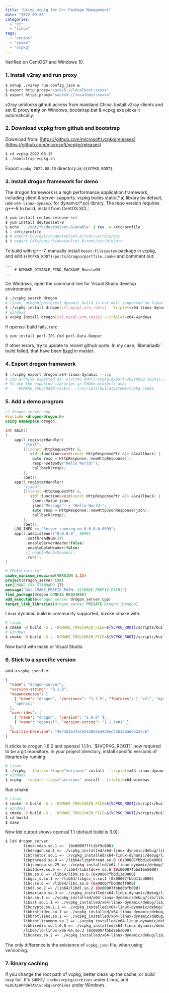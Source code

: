 ```yaml
---
title: "Using vcpkg for C++ Package Management"
date: "2022-09-28"
categories: 
  - "cc"
  - "linux"
tags: 
  - "centos"
  - "cmake"
  - "vcpkg"
---
```


Verified on CentOS7 and Windows 10.

### 1. Install v2ray and run proxy

```bash
$ nohup ./v2ray run config.json &
$ export http_proxy="socks5://localhost:xxxxx"
$ export https_proxy="socks5://localhost:xxxxx"
```

v2ray unblocks github access from mainland China. Install v2ray clients and set IE proxy **only** on Windows, bootstrap.bat & vcpkg.exe picks it automatically.

### 2. Download vcpkg from github and bootstrap

Download from: [https://github.com/microsoft/vcpkg/releases](https://github.com/microsoft/vcpkg/releases)

```bash
$ cd vcpkg-2022.08.15
$ ./bootstrap-vcpkg.sh
```

Export `vcpkg-2022.08.15` directory as `${VCPKG_ROOT}`.

### 3. Install drogon framework for demo

The drogon framework is a high performance application framework, including client & server supports. vcpkg builds static(\*.a) library by default, use `x64-linux-dynamic` for dynamic(\*.so) library. The repo version requires g++-8 to build, install from CentOS SCL:

```bash
$ yum install centos-release-scl
$ yum install devtoolset-8
$ echo '. /opt/rh/devtoolset-8/enable' | tee -a /etc/profile
$ . /etc/profile
$ # export CC=/opt/rh/devtoolset-8/root/usr/bin/gcc
$ # export CXX=/opt/rh/devtoolset-8/root/usr/bin/g++
```

To build with g++-7, manually install `boost-filesystem` package in vcpkg, and edit `${VCPKG_ROOT}/ports/drogon/portfile.cmake` and comment out:

```
...
    #-DCMAKE_DISABLE_FIND_PACKAGE_Boost=ON
...
```

On Windows, open the command line for Visual Studio develop environment.

```bash
$ ./vcpkg search drogon
# linux, drogon[postgres] dynamic build is not well supported on linux
$ ./vcpkg install drogon[ctl,mysql,orm,redis] --triplet=x64-linux-dynamic
# windows
$ vcpkg install drogon[ctl,mysql,orm,redis] --triplet=x64-windows
```

If openssl build fails, run:

```bash
$ yum install perl-IPC-Cmd perl-Data-Dumper
```

If other errors, try to update to recent github ports. In my case, \`libmariadb\` build failed, that have been [fixed](https://github.com/microsoft/vcpkg/pull/26704) in master.

### 4. Export drogon framework

```bash
$ ./vcpkg export drogon:x64-linux-dynamic --zip
# Zip archive exported at: ${VCPKG_ROOT}/vcpkg-export-20220928-102415.zip
# To use the exported libraries in CMake projects use:
#    -DCMAKE_TOOLCHAIN_FILE=[...]/scripts/buildsystems/vcpkg.cmake
```

### 5. Add a demo program

```cpp
// drogon_server.cpp
#include <drogon/drogon.h>
using namespace drogon;

int main()
{
    app().registerHandler(
        "/text",
        [](const HttpRequestPtr &,
           std::function<void(const HttpResponsePtr &)> &&callback) {
            auto resp = HttpResponse::newHttpResponse();
            resp->setBody("Hello World!");
            callback(resp);
        },
        {Get});
    app().registerHandler(
        "/json",
        [](const HttpRequestPtr &,
           std::function<void(const HttpResponsePtr &)> &&callback) {
            Json::Value json;
            json["Message"] = "Hello World!";
            auto resp = HttpResponse::newHttpJsonResponse(json);
            callback(resp);
        },
        {Get});
    LOG_INFO << "Server running on 0.0.0.0:8099";
    app().addListener("0.0.0.0", 8099)
         .setThreadNum(24)
         .enableServerHeader(false)
         .enableDateHeader(false)
         //.enableRunAsDaemon()
         .run();
}
```

```cmake
# CMakeLists.txt
cmake_minimum_required(VERSION 3.15)
project(drogon_server CXX)
set(CMAKE_CXX_STANDARD 17)
message("Got CMAKE_PREFIX_PATH: ${CMAKE_PREFIX_PATH}")
find_package(Drogon CONFIG REQUIRED)
add_executable(drogon_server drogon_server.cpp)
target_link_libraries(drogon_server PRIVATE Drogon::Drogon)
```

Linux dynamic build is community supported, invoke cmake with:

```bash
# linux
$ cmake -B build -S . -DCMAKE_TOOLCHAIN_FILE=${VCPKG_ROOT}/scripts/buildsystems/vcpkg.cmake -DVCPKG_TARGET_TRIPLET=x64-linux-dynamic
# windows
$ cmake -B build -S . -DCMAKE_TOOLCHAIN_FILE=${VCPKG_ROOT}/scripts/buildsystems/vcpkg.cmake -DVCPKG_TARGET_TRIPLET=x64-windows
```

Now build with make or Visual Studio.

### 6. Stick to a specific version

add a `vcpkg.json` file:

```json
{
  "name": "drogon-server",
  "version-string": "0.1.0",
  "dependencies": [
    { "name": "drogon", "version>=": "1.7.5", "features": [ "ctl", "mysql", "orm", "redis" ] },
    "openssl"
  ],
  "overrides": [
    { "name": "drogon", "version": "1.8.0" },
    { "name": "openssl", "version-string": "1.1.1n#1" }
  ],
  "builtin-baseline": "4e73d1b47a7e5428e2ea9dbec43b136a6632a7cb"
}
```

It sticks to drogon 1.8.0 and openssl 1.1.1n. \`${VCPKG_ROOT}\` now required to be a git repository. In your project directory, install specific versions of libraries by running:

```bash
# linux
$ ./vcpkg --feature-flags="versions" install --triplet=x64-linux-dynamic
# windows
$ vcpkg --feature-flags="versions" install --triplet=x64-windows
```

Run cmake:

```bash
# linux
$ cmake -B build -S . -DCMAKE_TOOLCHAIN_FILE=${VCPKG_ROOT}/scripts/buildsystems/vcpkg.cmake -DVCPKG_TARGET_TRIPLET=x64-linux-dynamic
# windows
$ cmake -B build -S . -DCMAKE_TOOLCHAIN_FILE=${VCPKG_ROOT}/scripts/buildsystems/vcpkg.cmake -DVCPKG_TARGET_TRIPLET=x64-windows
$ cd build
$ make
```

Now ldd output shows openssl 1.1 (default build is 3.0):

```bash
$ ldd drogon_server
        linux-vdso.so.1 =>  (0x00007ffc1bf9c000)
        libdrogon.so.1 => ./vcpkg_installed/x64-linux-dynamic/debug/lib/libdrogon.so.1 (0x00007fbbd2329000)
        libtrantor.so.1 => ./vcpkg_installed/x64-linux-dynamic/debug/lib/libtrantor.so.1 (0x00007fbbd1ea0000)
        libpthread.so.0 => /lib64/libpthread.so.0 (0x00007fbbd1c84000)
        libjsoncpp.so.25 => ./vcpkg_installed/x64-linux-dynamic/debug/lib/libjsoncpp.so.25 (0x00007fbbd19ed000)
        libstdc++.so.6 => /lib64/libstdc++.so.6 (0x00007fbbd16e5000)
        libm.so.6 => /lib64/libm.so.6 (0x00007fbbd13e3000)
        libgcc_s.so.1 => /lib64/libgcc_s.so.1 (0x00007fbbd11cd000)
        libc.so.6 => /lib64/libc.so.6 (0x00007fbbd0dff000)
        libdl.so.2 => /lib64/libdl.so.2 (0x00007fbbd0bfb000)
        libmariadb.so.3 => ./vcpkg_installed/x64-linux-dynamic/debug/lib/libmariadb.so.3 (0x00007fbbd098d000)
        libz.so.1 => ./vcpkg_installed/x64-linux-dynamic/debug/lib/libz.so.1 (0x00007fbbd0769000)
        libssl.so.1.1 => ./vcpkg_installed/x64-linux-dynamic/debug/lib/libssl.so.1.1 (0x00007fbbd04d1000)
        libcrypto.so.1.1 => ./vcpkg_installed/x64-linux-dynamic/debug/lib/libcrypto.so.1.1 (0x00007fbbcffd7000)
        libbrotlidec.so.1 => ./vcpkg_installed/x64-linux-dynamic/debug/lib/libbrotlidec.so.1 (0x00007fbbcfdb6000)
        libbrotlienc.so.1 => ./vcpkg_installed/x64-linux-dynamic/debug/lib/libbrotlienc.so.1 (0x00007fbbcf85c000)
        libbrotlicommon.so.1 => ./vcpkg_installed/x64-linux-dynamic/debug/lib/libbrotlicommon.so.1 (0x00007fbbcf63a000)
        libhiredis.so.1.0.0 => ./vcpkg_installed/x64-linux-dynamic/debug/lib/libhiredis.so.1.0.0 (0x00007fbbcf424000)
        /lib64/ld-linux-x86-64.so.2 (0x00007fbbd2ebc000)
        libcares.so.2 => ./vcpkg_installed/x64-linux-dynamic/debug/lib/libcares.so.2 (0x00007fbbcf205000)
```

The only difference is the existence of `vcpkg.json` file, when using versioning.

### 7. Binary caching

If you change the root path of vcpkg, better clean up the cache, or build may fail. It's `$HOME/.cache/vcpkg/archives` under Linux, and `%LOCALAPPDATA%\vcpkg\archives` under Windows.
